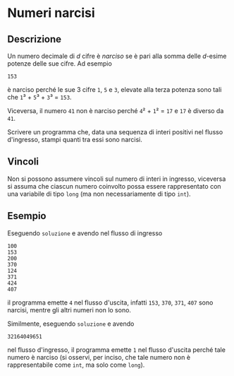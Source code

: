 Numeri narcisi
==============

Descrizione
-----------

Un numero decimale di *d* cifre è *narciso* se è pari alla somma delle *d*-esime
potenze delle sue cifre. Ad esempio

    153

è narciso perché le sue 3 cifre `1`, `5` e `3`, elevate alla terza potenza sono
tali che `1`³ + `5`³ + `3`³ = `153`.

Viceversa, il numero `41` non è narciso perché `4`² + `1`² = `17` e `17` è
diverso da `41`.

Scrivere un programma che, data una sequenza di interi positivi nel flusso
d'ingresso, stampi quanti tra essi sono narcisi.


Vincoli
-------

Non si possono assumere vincoli sul numero di interi in ingresso, viceversa si
assuma che ciascun numero coinvolto possa essere rappresentato con una
variabile di tipo `long` (ma non necessariamente di tipo `int`).


Esempio
-------

Eseguendo `soluzione` e avendo nel flusso di ingresso

    100
    153
    200
    370
    124
    371
    424
    407

il programma emette `4` nel flusso d'uscita, infatti `153`, `370`, `371`, `407`
sono narcisi, mentre gli altri numeri non lo sono.

Similmente, eseguendo `soluzione` e avendo

    32164049651

nel flusso d'ingresso, il programma emette `1` nel flusso d'uscita perché tale
numero è narciso (si osservi, per inciso, che tale numero non è rappresentabile
come `int`, ma solo come `long`).
